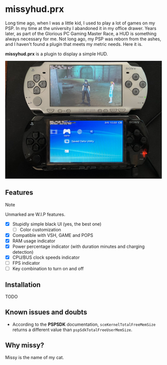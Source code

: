# missyhud.prx
Long time ago, when I was a little kid, I used to play a lot of games on my
PSP. In my time at the university I abandoned it in my office drawer. Years later, as part of the Glorious PC Gaming Master Race,
a HUD is something always necessary for me.
Not long ago, my PSP was reborn from the ashes, and I haven't found a plugin
that meets my metric needs. Here it is.

**missyhud.prx** is a plugin to display a simple HUD.

![missyhud.prx working on a PSP 1000 XMB and PSP 2000 running Crisis Core: Final Fantasy VII](./missyhud_psp1k_psp2k.jpeg)

## Features
> [!NOTE]
> Unmarked are W.I.P features.

- [x] Stupidly simple black UI (yes, the best one)
    - [ ] Color customization
- [x] Compatible with VSH, GAME and POPS
- [x] RAM usage indicator
- [x] Power percentage indicator (with duration minutes and charging detection)
- [x] CPU/BUS clock speeds indicator
- [ ] FPS indicator
- [ ] Key combination to turn on and off

## Installation
TODO

## Known issues and doubts
- According to the **PSPSDK** documentation, `sceKernelTotalFreeMemSize` returns a different value than `pspSdkTotalFreeUserMemSize`.

## Why missy?
Missy is the name of my cat.
